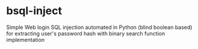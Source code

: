 # bsql-inject
Simple Web login SQL injection automated in Python (blind boolean based) for extracting user's password hash with binary search function implementation
